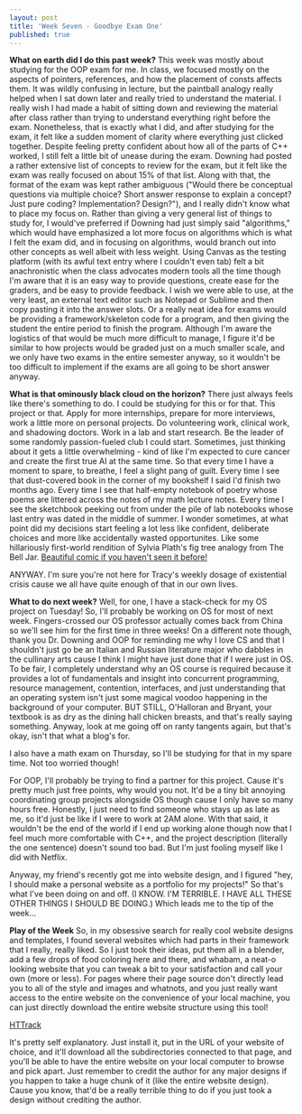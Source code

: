 ```yaml
---
layout: post
title: 'Week Seven - Goodbye Exam One'
published: true
---
```

**What on earth did I do this past week?**
  This week was mostly about studying for the OOP exam for me. In class, we focused mostly on the aspects of pointers, references, and how the placement of consts affects them. It was wildly confusing in lecture, but the paintball analogy really helped when I sat down later and really tried to understand the material. I really wish I had made a habit of sitting down and reviewing the material after class rather than trying to understand everything right before the exam. Nonetheless, that is exactly what I did, and after studying for the exam, it felt like a sudden moment of clarity where everything just clicked together. Despite feeling pretty confident about how all of the parts of C++ worked, I still felt a little bit of unease during the exam. Downing had posted a rather extensive list of concepts to review for the exam, but it felt like the exam was really focused on about 15% of that list. Along with that, the format of the exam was kept rather ambiguous ("Would there be conceptual questions via multiple choice? Short answer response to explain a concept? Just pure coding? Implementation? Design?"), and I really didn't know what to place my focus on. Rather than giving a very general list of things to study for, I would've preferred if Downing had just simply said "algorithms," which would have emphasized a lot more focus on algorithms which is what I felt the exam did, and in focusing on algorithms, would branch out into other concepts as well albeit with less weight. Using Canvas as the testing platform (with its awful text entry where I couldn't even tab) felt a bit anachronistic when the class advocates modern tools all the time though I'm aware that it is an easy way to provide questions, create ease for the graders, and be easy to provide feedback. I wish we were able to use, at the very least, an external text editor such as Notepad or Sublime and then copy pasting it into the answer slots. Or a really neat idea for exams would be providing a framework/skeleton code for a program, and then giving the student the entire period to finish the program. Although I'm aware the logistics of that would be much more difficult to manage, I figure it'd be similar to how projects would be graded just on a much smaller scale, and we only have two exams in the entire semester anyway, so it wouldn't be too difficult to implement if the exams are all going to be short answer anyway. 

**What is that ominously black cloud on the horizon?**
  There just always feels like there's something to do. I could be studying for this or for that. This project or that. Apply for more internships, prepare for more interviews, work a little more on personal projects. Do volunteering work, clinical work, and shadowing doctors. Work in a lab and start research. Be the leader of some randomly passion-fueled club I could start. Sometimes, just thinking about it gets a little overwhelming - kind of like I'm expected to cure cancer and create the first true AI at the same time. So that every time I have a moment to spare, to breathe, I feel a slight pang of guilt. Every time I see that dust-covered book in the corner of my bookshelf I said I'd finish two months ago. Every time I see that half-empty notebook of poetry whose poems are littered across the notes of my math lecture notes. Every time I see the sketchbook peeking out from under the pile of lab notebooks whose last entry was dated in the middle of summer. I wonder sometimes, at what point did my decisions start feeling a lot less like confident, deliberate choices and more like accidentally wasted opportunites. Like some hillariously first-world rendition of Sylvia Plath's fig tree analogy from The Bell Jar. [Beautiful comic if you haven't seen it before!](http://zenpencils.com/comic/130-sylvia-plath-the-fig-tree/)
  
 ANYWAY. I'm sure you're not here for Tracy's weekly dosage of existential crisis cause we all have quite enough of that in our own lives. 

**What to do next week?**
  Well, for one, I have a stack-check for my OS project on Tuesday! So, I'll probably be working on OS for most of next week. Fingers-crossed our OS professor actually comes back from China so we'll see him for the first time in three weeks! On a different note though, thank you Dr. Downing and OOP for reminding me why I love CS and that I shouldn't just go be an Italian and Russian literature major who dabbles in the cullinary arts cause I think I might have just done that if I were just in OS.
To be fair, I completely understand why an OS course is required because it provides a lot of fundamentals and insight into concurrent programming, resource management, contention, interfaces, and just understanding that an operating system isn't just some magical voodoo happening in the background of your computer. BUT STILL, O'Halloran and Bryant, your textbook is as dry as the dining hall chicken breasts, and that's really saying something. Anyway, look at me going off on ranty tangents again, but that's okay, isn't that what a blog's for. 

I also have a math exam on Thursday, so I'll be studying for that in my spare time. Not too worried though! 

For OOP, I'll probably be trying to find a partner for this project. Cause it's pretty much just free points, why would you not. It'd be a tiny bit annoying coordinating group projects alongside OS though cause I only have so many hours free. Honestly, I just need to find someone who stays up as late as me, so it'd just be like if I were to work at 2AM alone. With that said, it wouldn't be the end of the world if I end up working alone though now that I feel much more comfortable with C++, and the project description (literally the one sentence) doesn't sound too bad. But I'm just fooling myself like I did with Netflix. 

Anyway, my friend's recently got me into website design, and I figured "hey, I should make a personal website as a portfolio for my projects!" So that's what I've been doing on and off. (I KNOW. I'M TERRIBLE. I HAVE ALL THESE OTHER THINGS I SHOULD BE DOING.) Which leads me to the tip of the week...

**Play of the Week**
  So, in my obsessive search for really cool website designs and templates, I found several websites which had parts in their framework that I really, really liked. So I just took their ideas, put them all in a blender, add a few drops of food coloring here and there, and whabam, a neat-o looking website that you can tweak a bit to your satisfaction and call your own (more or less). For pages where their page source don't directly lead you to all of the style and images and whatnots, and you just really want access to the entire website on the convenience of your local machine, you can just directly download the entire website structure using this tool!
  
[HTTrack](http://www.httrack.com/page/2/en/index.html)

It's pretty self explanatory. Just install it, put in the URL of your website of choice, and it'll download all the subdirectories connected to that page, and you'll be able to have the entire website on your local computer to browse and pick apart. Just remember to credit the author for any major designs if you happen to take a huge chunk of it (like the entire website design). Cause you know, that'd be a really terrible thing to do if you just took a design without crediting the author. 
